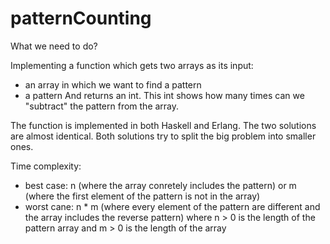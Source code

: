 # patternCounting

What we need to do?

Implementing a function which gets two arrays as its input:
 - an array in which we want to find a pattern
 - a pattern
And returns an int. This int shows how many times can we "subtract" the pattern from the array.

The function is implemented in both Haskell and Erlang. The two solutions are almost identical.
Both solutions try to split the big problem into smaller ones.

Time complexity:
- best case: n (where the array conretely includes the pattern) or m (where the first element of the pattern is not in the array)
- worst cane: n * m (where every element of the pattern are different and the array includes the reverse pattern)
 where n > 0 is the length of the pattern array and m > 0 is the length of the array
